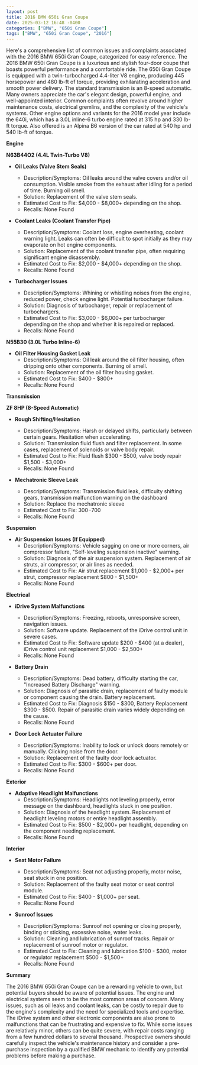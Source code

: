```yaml
---
layout: post
title: 2016 BMW 650i Gran Coupe
date: 2025-03-12 16:48 -0400
categories: ["BMW", "650i Gran Coupe"]
tags: ["BMW", "650i Gran Coupe", "2016"]
---
```

Here's a comprehensive list of common issues and complaints associated with the 2016 BMW 650i Gran Coupe, categorized for easy reference. The 2016 BMW 650i Gran Coupe is a luxurious and stylish four-door coupe that boasts powerful performance and a comfortable ride. The 650i Gran Coupe is equipped with a twin-turbocharged 4.4-liter V8 engine, producing 445 horsepower and 480 lb-ft of torque, providing exhilarating acceleration and smooth power delivery. The standard transmission is an 8-speed automatic. Many owners appreciate the car's elegant design, powerful engine, and well-appointed interior. Common complaints often revolve around higher maintenance costs, electrical gremlins, and the complexity of the vehicle's systems. Other engine options and variants for the 2016 model year include the 640i, which has a 3.0L inline-6 turbo engine rated at 315 hp and 330 lb-ft torque. Also offered is an Alpina B6 version of the car rated at 540 hp and 540 lb-ft of torque.

**Engine**

**N63B44O2 (4.4L Twin-Turbo V8)**

*   **Oil Leaks (Valve Stem Seals)**
    *   Description/Symptoms: Oil leaks around the valve covers and/or oil consumption. Visible smoke from the exhaust after idling for a period of time. Burning oil smell.
    *   Solution: Replacement of the valve stem seals.
    *   Estimated Cost to Fix: $4,000 - $8,000+ depending on the shop.
    *   Recalls: None Found

*   **Coolant Leaks (Coolant Transfer Pipe)**
    *   Description/Symptoms: Coolant loss, engine overheating, coolant warning light. Leaks can often be difficult to spot initially as they may evaporate on hot engine components.
    *   Solution: Replacement of the coolant transfer pipe, often requiring significant engine disassembly.
    *   Estimated Cost to Fix: $2,000 - $4,000+ depending on the shop.
    *   Recalls: None Found

*   **Turbocharger Issues**
    *   Description/Symptoms: Whining or whistling noises from the engine, reduced power, check engine light. Potential turbocharger failure.
    *   Solution: Diagnosis of turbocharger, repair or replacement of turbochargers.
    *   Estimated Cost to Fix: $3,000 - $6,000+ per turbocharger depending on the shop and whether it is repaired or replaced.
    *   Recalls: None Found

**N55B30 (3.0L Turbo Inline-6)**
*   **Oil Filter Housing Gasket Leak**
    *   Description/Symptoms: Oil leak around the oil filter housing, often dripping onto other components. Burning oil smell.
    *   Solution: Replacement of the oil filter housing gasket.
    *   Estimated Cost to Fix: $400 - $800+
    *   Recalls: None Found

**Transmission**

**ZF 8HP (8-Speed Automatic)**

*   **Rough Shifting/Hesitation**
    *   Description/Symptoms: Harsh or delayed shifts, particularly between certain gears. Hesitation when accelerating.
    *   Solution: Transmission fluid flush and filter replacement. In some cases, replacement of solenoids or valve body repair.
    *   Estimated Cost to Fix: Fluid flush $300 - $500, valve body repair $1,500 - $3,000+
    *   Recalls: None Found

*   **Mechatronic Sleeve Leak**
    * Description/Symptoms: Transmission fluid leak, difficulty shifting gears, transmission malfunction warning on the dashboard
    * Solution: Replace the mechatronic sleeve
    * Estimated Cost to Fix: $300-$700
    * Recalls: None Found

**Suspension**

*   **Air Suspension Issues (If Equipped)**
    *   Description/Symptoms: Vehicle sagging on one or more corners, air compressor failure, "Self-leveling suspension inactive" warning.
    *   Solution: Diagnosis of the air suspension system. Replacement of air struts, air compressor, or air lines as needed.
    *   Estimated Cost to Fix: Air strut replacement $1,000 - $2,000+ per strut, compressor replacement $800 - $1,500+
    *   Recalls: None Found

**Electrical**

*   **iDrive System Malfunctions**
    *   Description/Symptoms: Freezing, reboots, unresponsive screen, navigation issues.
    *   Solution: Software update. Replacement of the iDrive control unit in severe cases.
    *   Estimated Cost to Fix: Software update $200 - $400 (at a dealer), iDrive control unit replacement $1,000 - $2,500+
    *   Recalls: None Found

*   **Battery Drain**
    *   Description/Symptoms: Dead battery, difficulty starting the car, "Increased Battery Discharge" warning.
    *   Solution: Diagnosis of parasitic drain, replacement of faulty module or component causing the drain. Battery replacement.
    *   Estimated Cost to Fix: Diagnosis $150 - $300, Battery Replacement $300 - $500. Repair of parasitic drain varies widely depending on the cause.
    *   Recalls: None Found

*   **Door Lock Actuator Failure**
    *   Description/Symptoms: Inability to lock or unlock doors remotely or manually. Clicking noise from the door.
    *   Solution: Replacement of the faulty door lock actuator.
    *   Estimated Cost to Fix: $300 - $600+ per door.
    *   Recalls: None Found

**Exterior**

*   **Adaptive Headlight Malfunctions**
    *   Description/Symptoms: Headlights not leveling properly, error message on the dashboard, headlights stuck in one position.
    *   Solution: Diagnosis of the headlight system. Replacement of headlight leveling motors or entire headlight assembly.
    *   Estimated Cost to Fix: $500 - $2,000+ per headlight, depending on the component needing replacement.
    *   Recalls: None Found

**Interior**

*   **Seat Motor Failure**
    *   Description/Symptoms: Seat not adjusting properly, motor noise, seat stuck in one position.
    *   Solution: Replacement of the faulty seat motor or seat control module.
    *   Estimated Cost to Fix: $400 - $1,000+ per seat.
    *   Recalls: None Found

*   **Sunroof Issues**
    *   Description/Symptoms: Sunroof not opening or closing properly, binding or sticking, excessive noise, water leaks.
    *   Solution: Cleaning and lubrication of sunroof tracks. Repair or replacement of sunroof motor or regulator.
    *   Estimated Cost to Fix: Cleaning and lubrication $100 - $300, motor or regulator replacement $500 - $1,500+
    *   Recalls: None Found

**Summary**

The 2016 BMW 650i Gran Coupe can be a rewarding vehicle to own, but potential buyers should be aware of potential issues. The engine and electrical systems seem to be the most common areas of concern. Many issues, such as oil leaks and coolant leaks, can be costly to repair due to the engine's complexity and the need for specialized tools and expertise. The iDrive system and other electronic components are also prone to malfunctions that can be frustrating and expensive to fix. While some issues are relatively minor, others can be quite severe, with repair costs ranging from a few hundred dollars to several thousand. Prospective owners should carefully inspect the vehicle's maintenance history and consider a pre-purchase inspection by a qualified BMW mechanic to identify any potential problems before making a purchase.

